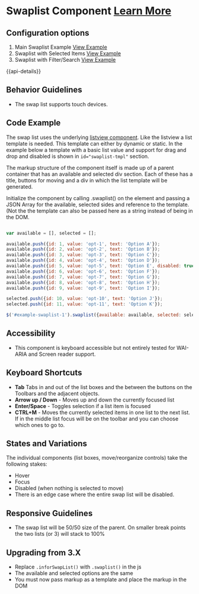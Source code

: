 # Swaplist Component [Learn More](https://soho.infor.com/index.php?p=component/swaplist)

## Configuration options

1. Main Swaplist Example [View Example](../components/swaplist/example-index.html)
2. Swaplist with Selected Items [View Example](../components/swaplist/example-selected.html)
2. Swaplist with Filter/Search [View Example](../components/swaplist/example-search.html)

{{api-details}}

## Behavior Guidelines

- The swap list supports touch devices.

## Code Example

The swap list uses the underlying [listview component](https://soho.infor.com/index.php?p=component/basic-list). Like the listview a list template is needed. This template can either by dynamic or static. In the example below a template with a basic list value and support for drag and drop and disabled is shown in `id="swaplist-tmpl"` section.

The markup structure of the component itself is made up of a parent container that has an available and selected div section. Each of these has a title, buttons for moving and a div in which the list template will be generated.

Initialize the component by calling .swaplist() on the element and passing a JSON Array for the available, selected sides and reference to the template. (Not the the template can also be passed here as a string instead of being in the DOM.

```javascript

var available = [], selected = [];

available.push({id: 1, value: 'opt-1', text: 'Option A'});
available.push({id: 2, value: 'opt-2', text: 'Option B'});
available.push({id: 3, value: 'opt-3', text: 'Option C'});
available.push({id: 4, value: 'opt-4', text: 'Option D'});
available.push({id: 5, value: 'opt-5', text: 'Option E', disabled: true});
available.push({id: 6, value: 'opt-6', text: 'Option F'});
available.push({id: 7, value: 'opt-7', text: 'Option G'});
available.push({id: 8, value: 'opt-8', text: 'Option H'});
available.push({id: 9, value: 'opt-9', text: 'Option I'});

selected.push({id: 10, value: 'opt-10', text: 'Option J'});
selected.push({id: 11, value: 'opt-11', text: 'Option K'});

$('#example-swaplist-1').swaplist({available: available, selected: selected, template: $('#swaplist-tmpl').html()});


```

## Accessibility

- This component is keyboard accessible but not entirely tested for WAI-ARIA and Screen reader support.

## Keyboard Shortcuts

- **Tab** Tabs in and out of the list boxes and the between the buttons on the Toolbars and the adjacent objects.
- **Arrow up / Down** - Moves up and down the currently focused list
- **Enter/Space** - Toggles selection if a list item is focused
- **CTRL+M** - Moves the currently selected items in one list to the next list. If in the middle list focus will be on the toolbar and you can choose which ones to go to.

## States and Variations

The individual components (list boxes, move/reorganize controls) take the following stakes:

- Hover
- Focus
- Disabled (when nothing is selected to move)
- There is an edge case where the entire swap list will be disabled.

## Responsive Guidelines

-   The swap list will be 50/50 size of the parent. On smaller break points the two lists (or 3) will stack to 100%

## Upgrading from 3.X

-   Replace `.inforSwapList()` with `.swaplist()` in the js
-   The available and selected options are the same
-   You must now pass markup as a template and place the markup in the DOM
